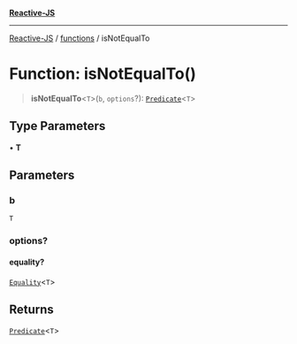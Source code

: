 [**Reactive-JS**](../../README.md)

***

[Reactive-JS](../../README.md) / [functions](../README.md) / isNotEqualTo

# Function: isNotEqualTo()

> **isNotEqualTo**\<`T`\>(`b`, `options`?): [`Predicate`](../type-aliases/Predicate.md)\<`T`\>

## Type Parameters

• **T**

## Parameters

### b

`T`

### options?

#### equality?

[`Equality`](../type-aliases/Equality.md)\<`T`\>

## Returns

[`Predicate`](../type-aliases/Predicate.md)\<`T`\>
